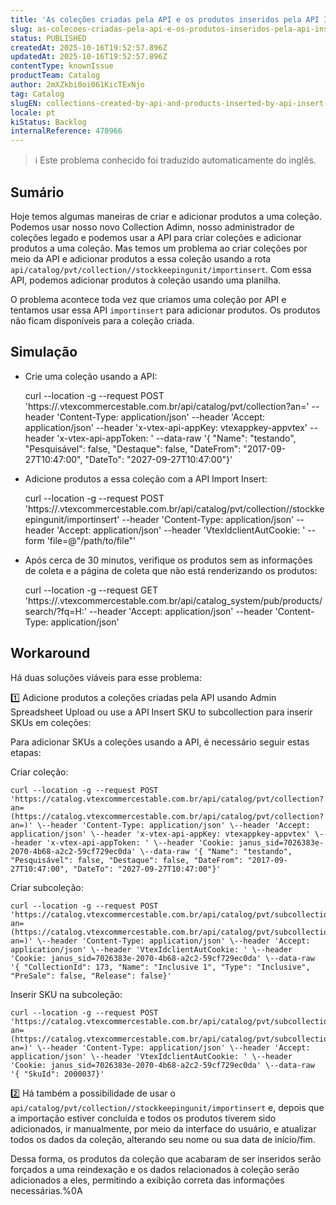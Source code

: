 ```yaml
---
title: 'As coleções criadas pela API e os produtos inseridos pela API Insert SKU by File não estão funcionando corretamente'
slug: as-colecoes-criadas-pela-api-e-os-produtos-inseridos-pela-api-insert-sku-by-file-nao-estao-funcionando-corretamente
status: PUBLISHED
createdAt: 2025-10-16T19:52:57.896Z
updatedAt: 2025-10-16T19:52:57.896Z
contentType: knownIssue
productTeam: Catalog
author: 2mXZkbi0oi061KicTExNjo
tag: Catalog
slugEN: collections-created-by-api-and-products-inserted-by-api-insert-sku-by-file-not-working-properly
locale: pt
kiStatus: Backlog
internalReference: 470966
---
```


>ℹ️ Este problema conhecido foi traduzido automaticamente do inglês.

## Sumário


Hoje temos algumas maneiras de criar e adicionar produtos a uma coleção. Podemos usar nosso novo Collection Adimn, nosso administrador de coleções legado e podemos usar a API para criar coleções e adicionar produtos a uma coleção. Mas temos um problema ao criar coleções por meio da API e adicionar produtos a essa coleção usando a rota `api/catalog/pvt/collection//stockkeepingunit/importinsert`. Com essa API, podemos adicionar produtos à coleção usando uma planilha.

O problema acontece toda vez que criamos uma coleção por API e tentamos usar essa API `importinsert` para adicionar produtos. Os produtos não ficam disponíveis para a coleção criada.
## Simulação


- Crie uma coleção usando a API:

    curl --location -g --request POST 'https://.vtexcommercestable.com.br/api/catalog/pvt/collection?an=' \--header 'Content-Type: application/json' \--header 'Accept: application/json' \--header 'x-vtex-api-appKey: vtexappkey-appvtex' \--header 'x-vtex-api-appToken: ' \--data-raw '{ "Name": "testando", "Pesquisável": false, "Destaque": false, "DateFrom": "2017-09-27T10:47:00", "DateTo": "2027-09-27T10:47:00"}'


- Adicione produtos a essa coleção com a API Import Insert:

    curl --location -g --request POST 'https://.vtexcommercestable.com.br/api/catalog/pvt/collection//stockkeepingunit/importinsert' \--header 'Content-Type: application/json' \--header 'Accept: application/json' \--header 'VtexIdclientAutCookie: ' \--form 'file=@"/path/to/file"'

- Após cerca de 30 minutos, verifique os produtos sem as informações de coleta e a página de coleta que não está renderizando os produtos:

    curl --location -g --request GET 'https://.vtexcommercestable.com.br/api/catalog_system/pub/products/search/?fq=H:' \--header 'Accept: application/json' \--header 'Content-Type: application/json'

##
## Workaround



Há duas soluções viáveis para esse problema:

1️⃣ Adicione produtos a coleções criadas pela API usando Admin Spreadsheet Upload ou use a API Insert SKU to subcollection para inserir SKUs em coleções:

Para adicionar SKUs a coleções usando a API, é necessário seguir estas etapas:

Criar coleção:

    curl --location -g --request POST 'https://catalog.vtexcommercestable.com.br/api/catalog/pvt/collection?an=(https://catalog.vtexcommercestable.com.br/api/catalog/pvt/collection?an=)' \--header 'Content-Type: application/json' \--header 'Accept: application/json' \--header 'x-vtex-api-appKey: vtexappkey-appvtex' \--header 'x-vtex-api-appToken: ' \--header 'Cookie: janus_sid=7026383e-2070-4b68-a2c2-59cf729ec0da' \--data-raw '{ "Name": "testando", "Pesquisável": false, "Destaque": false, "DateFrom": "2017-09-27T10:47:00", "DateTo": "2027-09-27T10:47:00"}'

Criar subcoleção:

    curl --location -g --request POST 'https://catalog.vtexcommercestable.com.br/api/catalog/pvt/subcollection?an=(https://catalog.vtexcommercestable.com.br/api/catalog/pvt/subcollection?an=)' \--header 'Content-Type: application/json' \--header 'Accept: application/json' \--header 'VtexIdclientAutCookie: ' \--header 'Cookie: janus_sid=7026383e-2070-4b68-a2c2-59cf729ec0da' \--data-raw '{ "CollectionId": 173, "Name": "Inclusive 1", "Type": "Inclusive", "PreSale": false, "Release": false}'

Inserir SKU na subcoleção:

    curl --location -g --request POST 'https://catalog.vtexcommercestable.com.br/api/catalog/pvt/subcollection//stockkeepingunit?an=(https://catalog.vtexcommercestable.com.br/api/catalog/pvt/subcollection//stockkeepingunit?an=)' \--header 'Content-Type: application/json' \--header 'Accept: application/json' \--header 'VtexIdclientAutCookie: ' \--header 'Cookie: janus_sid=7026383e-2070-4b68-a2c2-59cf729ec0da' \--data-raw '{ "SkuId": 2000037}'


2️⃣ Há também a possibilidade de usar o `api/catalog/pvt/collection//stockkeepingunit/importinsert` e, depois que a importação estiver concluída e todos os produtos tiverem sido adicionados, ir manualmente, por meio da interface do usuário, e atualizar todos os dados da coleção, alterando seu nome ou sua data de início/fim.

Dessa forma, os produtos da coleção que acabaram de ser inseridos serão forçados a uma reindexação e os dados relacionados à coleção serão adicionados a eles, permitindo a exibição correta das informações necessárias.%0A